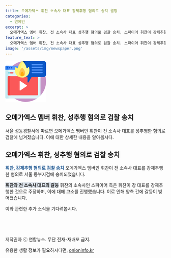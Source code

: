 ```yaml
---
title: 오메가엑스 휘찬 소속사 대표 강제추행 혐의로 송치 결정
categories:
  - 연예인
excerpt: >
  오메가엑스 멤버 휘찬, 전 소속사 대표 성추행 혐의로 검찰 송치. 스파이어 휘찬이 강제추행 주장, 오메가엑스 강 전 대표가 폭행 반박. 양측 간 탬퍼링 논란.
feature_text: >
  오메가엑스 멤버 휘찬, 전 소속사 대표 성추행 혐의로 검찰 송치. 스파이어 휘찬이 강제추행 주장, 오메가엑스 강 전 대표가 폭행 반박. 양측 간 탬퍼링 논란.
image: '/assets/img/newspaper.png'
---
```


<p><img src="/assets/img/news.png" alt="rentncar 속보" /></p>

<h2>오메가엑스 멤버 휘찬, 성추행 혐의로 검찰 송치</h2>

<p>서울 성동경찰서에 따르면 오메가엑스 멤버인 휘찬이 전 소속사 대표를 성추행한 혐의로 검찰에 넘겨졌습니다. 이에 대한 상세한 내용을 알아봅시다.</p>

<h2 data-ke-size="size26">오메가엑스 휘찬, 성추행 혐의로 검찰 송치</h2>

<p><b><span style="color: #1a5490;">휘찬, 강제추행 혐의로 검찰 송치</span></b>
오메가엑스 멤버인 휘찬이 전 소속사 대표를 강제추행한 혐의로 서울 동부지검에 송치되었습니다.</p>

<p><b><span style="background-color: #21538527;">휘찬과 전 소속사 대표의 갈등</span></b>
휘찬의 소속사인 스파이어 측은 휘찬이 강 대표를 강제추행한 것으로 주장하며, 이에 대해 고소를 진행했습니다. 이로 인해 양측 간에 갈등이 빚어졌습니다.</p>

<p>이와 관련한 추가 소식을 기다려봅시다. </p>

<p data-ke-size="size16">&nbsp;</p>

<p data-ke-size="size16">&nbsp;</p>

<p>저작권자 ⓒ 연합뉴스. 무단 전재-재배포 금지.</p>
유용한 생활 정보가 필요하시다면, <a href="https://onioninfo.kr" rel="dofollow">onioninfo.kr</a>


